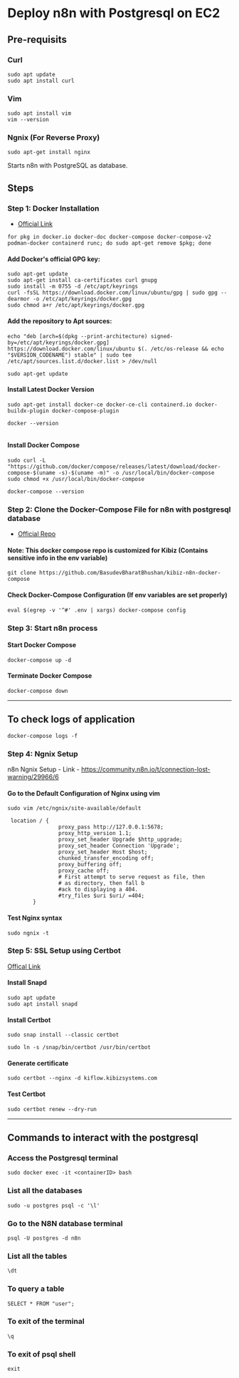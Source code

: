 # Deploy n8n with Postgresql on EC2

## Pre-requisits

### Curl

```
sudo apt update
sudo apt install curl
```

### Vim

```
sudo apt install vim
vim --version
```

### Ngnix (For Reverse Proxy)

```
sudo apt-get install nginx
```

Starts n8n with PostgreSQL as database.

## Steps

### Step 1: Docker Installation

- [Official Link](https://docs.docker.com/engine/install/ubuntu/)

```
for pkg in docker.io docker-doc docker-compose docker-compose-v2 podman-docker containerd runc; do sudo apt-get remove $pkg; done
```

#### Add Docker's official GPG key:

```
sudo apt-get update
sudo apt-get install ca-certificates curl gnupg
sudo install -m 0755 -d /etc/apt/keyrings
curl -fsSL https://download.docker.com/linux/ubuntu/gpg | sudo gpg --dearmor -o /etc/apt/keyrings/docker.gpg
sudo chmod a+r /etc/apt/keyrings/docker.gpg
```

#### Add the repository to Apt sources:

```
echo "deb [arch=$(dpkg --print-architecture) signed-by=/etc/apt/keyrings/docker.gpg] https://download.docker.com/linux/ubuntu $(. /etc/os-release && echo "$VERSION_CODENAME") stable" | sudo tee /etc/apt/sources.list.d/docker.list > /dev/null

sudo apt-get update
```

#### Install Latest Docker Version

```
sudo apt-get install docker-ce docker-ce-cli containerd.io docker-buildx-plugin docker-compose-plugin

docker --version


```

#### Install Docker Compose

```
sudo curl -L "https://github.com/docker/compose/releases/latest/download/docker-compose-$(uname -s)-$(uname -m)" -o /usr/local/bin/docker-compose
sudo chmod +x /usr/local/bin/docker-compose

docker-compose --version

```

### Step 2: Clone the Docker-Compose File for n8n with postgresql database

- [Official Repo](https://github.com/n8n-io/n8n/tree/master/docker/compose/withPostgres)

#### Note: This docker compose repo is customized for Kibiz (Contains sensitive info in the env variable)

```
git clone https://github.com/BasudevBharatBhushan/kibiz-n8n-docker-compose
```

#### Check Docker-Compose Configuration (If env variables are set properly)

```
eval $(egrep -v '^#' .env | xargs) docker-compose config
```

### Step 3: Start n8n process

#### Start Docker Compose

```
docker-compose up -d
```

#### Terminate Docker Compose

```
docker-compose down
```

---

## To check logs of application

```
docker-compose logs -f
```

### Step 4: Ngnix Setup

n8n Ngnix Setup - Link - https://community.n8n.io/t/connection-lost-warning/29966/6

#### Go to the Default Configuration of Nginx using vim

```
sudo vim /etc/ngnix/site-available/default
```

```
 location / {
                proxy_pass http://127.0.0.1:5678;
                proxy_http_version 1.1;
                proxy_set_header Upgrade $http_upgrade;
                proxy_set_header Connection 'Upgrade';
                proxy_set_header Host $host;
                chunked_transfer_encoding off;
                proxy_buffering off;
                proxy_cache off;
                # First attempt to serve request as file, then
                # as directory, then fall b
                #ack to displaying a 404.
                #try_files $uri $uri/ =404;
        }
```

#### Test Nginx syntax

```
sudo ngnix -t
```

### Step 5: SSL Setup using Certbot

[Offical Link](https://certbot.eff.org/instructions?ws=nginx&os=ubuntufocal)

#### Install Snapd

```
sudo apt update
sudo apt install snapd
```

#### Install Certbot

```
sudo snap install --classic certbot

sudo ln -s /snap/bin/certbot /usr/bin/certbot
```

#### Generate certificate

```
sudo certbot --nginx -d kiflow.kibizsystems.com
```

#### Test Certbot

```
sudo certbot renew --dry-run
```

---

## Commands to interact with the postgresql

### Access the Postgresql terminal

```
sudo docker exec -it <containerID> bash
```

### List all the databases

```
sudo -u postgres psql -c '\l'
```

### Go to the N8N database terminal

```
psql -U postgres -d n8n

```

### List all the tables

```
\dt
```

### To query a table

```
SELECT * FROM "user";
```

### To exit of the terminal

```
\q
```

### To exit of psql shell

```
exit
```
